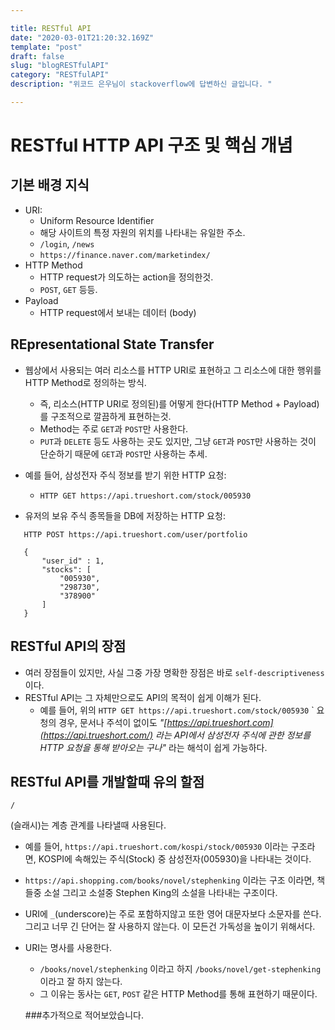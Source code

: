 ```yaml
---

title: RESTful API
date: "2020-03-01T21:20:32.169Z"
template: "post"
draft: false
slug: "blogRESTfulAPI"
category: "RESTfulAPI"
description: "위코드 은우님이 stackoverflow에 답변하신 글입니다. "

---
```


# RESTful HTTP API 구조 및 핵심 개념

## 기본 배경 지식

- URI:
  - Uniform Resource Identifier
  - 해당 사이트의 특정 자원의 위치를 나타내는 유일한 주소.
  - `/login`, `/news`
  - `https://finance.naver.com/marketindex/`
- HTTP Method
  - HTTP request가 의도하는 action을 정의한것.
  - `POST`, `GET` 등등.
- Payload
  - HTTP request에서 보내는 데이터 (body)

## REpresentational State Transfer

- 웹상에서 사용되는 여러 리소스를 HTTP URI로 표현하고 그 리소스에 대한 행위를 HTTP Method로 정의하는 방식.

  - 즉, 리소스(HTTP URI로 정의된)를 어떻게 한다(HTTP Method + Payload)를 구조적으로 깔끔하게 표현하는것.
  - Method는 주로 `GET`과 `POST`만 사용한다.
  - `PUT`과 `DELETE` 등도 사용하는 곳도 있지만, 그냥 `GET`과 `POST`만 사용하는 것이 단순하기 때문에 `GET`과 `POST`만 사용하는 추세.

- 예를 들어, 삼성전자 주식 정보를 받기 위한 HTTP 요청:

  - `HTTP GET https://api.trueshort.com/stock/005930`

- 유저의 보유 주식 종목들을 DB에 저장하는 HTTP 요청:

 ```
    HTTP POST https://api.trueshort.com/user/portfolio
    
    {
        "user_id" : 1,
        "stocks": [ 
            "005930",
            "298730",
            "378900"
        ]
    }
```

## RESTful API의 장점

- 여러 장점들이 있지만, 사실 그중 가장 명확한 장점은 바로 `self-descriptiveness` 이다.
- RESTful API는 그 자체만으로도 API의 목적이 쉽게 이해가 된다.
  - 예를 들어, 위의 `HTTP GET https://api.trueshort.com/stock/005930` ` 요청의 경우, 문서나 주석이 없이도 *"[https://api.trueshort.com](https://api.trueshort.com/) 라는 API에서 삼성전자 주식에 관한 정보를 HTTP 요청을 통해 받아오는 구나"* 라는 해석이 쉽게 가능하다.

## RESTful API를 개발할때 유의 할점

`/`

  (슬래시)는 계층 관계를 나타낼때 사용된다.

  - 예를 들어, `https://api.trueshort.com/kospi/stock/005930` 이라는 구조라면, KOSPI에 속해있는 주식(Stock) 중 삼성전자(005930)을 나타내는 것이다.
  - `https://api.shopping.com/books/novel/stephenking` 이라는 구조 이라면, 책들중 소설 그리고 소설중 Stephen King의 소설을 나타내는 구조이다.

- URI에 `_`(underscore)는 주로 포함하지않고 또한 영어 대문자보다 소문자를 쓴다. 그리고 너무 긴 단어는 잘 사용하지 않는다. 이 모든건 가독성을 높이기 위해서다.

- URI는 명사를 사용한다.

  - `/books/novel/stephenking` 이라고 하지 `/books/novel/get-stephenking` 이라고 잘 하지 않는다.
  - 그 이유는 동사는 `GET`, `POST` 같은 HTTP Method를 통해 표현하기 때문이다.


  ###추가적으로 적어보았습니다.